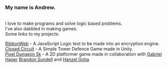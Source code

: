 ### My name is Andrew.

<br>
I love to make programs and solve logic based problems.<br>
I've also dabbled in making games.
<br>
Some links to my projects: 
<br>

[RibbonWeb](https://ribbonweb.net/Index.html) - A JavaScript Logic test to be made into an encryption engine. <br>
[Closed Circuit](https://closedcircuitgame.net/Index.html) - A Simple Tower Defence Game made in Unity. <br>
[Pixel Dungeon 5k](https://pixeldungeon5k.com/Index.html) - A 2D platformer game made in collaboration with [Gabriel Hager](https://github.com/gabrielhager) [Brandon Sundell](https://github.com/BrandonSundell) and [Hanzel Gotia](https://github.com/hgotia)

<!--
**Makairo/Makairo** is a ✨ _special_ ✨ repository because its `README.md` (this file) appears on your GitHub profile.

Here are some ideas to get you started:

- 🔭 I’m currently working on ...
- 🌱 I’m currently learning ...
- 👯 I’m looking to collaborate on ...
- 🤔 I’m looking for help with ...
- 💬 Ask me about ...
- 📫 How to reach me: ...
- 😄 Pronouns: ...
- ⚡ Fun fact: ...
-->

